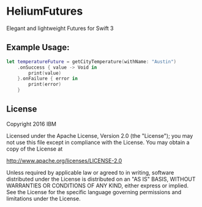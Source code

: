 # HeliumFutures

Elegant and lightweight Futures for Swift 3

## Example Usage:

```swift
let temperatureFuture = getCityTemperature(withName: "Austin")
    .onSuccess { value -> Void in
        print(value)
    }.onFailure { error in
        print(error)
    }
```

## License

Copyright 2016 IBM

Licensed under the Apache License, Version 2.0 (the "License"); you may not use this file except in compliance with the License. You may obtain a copy of the License at

http://www.apache.org/licenses/LICENSE-2.0

Unless required by applicable law or agreed to in writing, software distributed under the License is distributed on an "AS IS" BASIS, WITHOUT WARRANTIES OR CONDITIONS OF ANY KIND, either express or implied. See the License for the specific language governing permissions and limitations under the License.